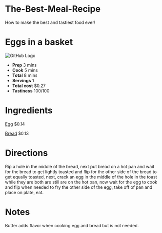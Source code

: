 # The-Best-Meal-Recipe
How to make the best and tastiest food ever!
# Eggs in a basket #
![GitHub Logo](https://www.thespruceeats.com/thmb/Z8-ZBx6ejhg7weuKOBhjloZo-kA=/960x0/filters:no_upscale():max_bytes(150000):strip_icc():format(webp)/GettyImages-143666357-cb1fe8afdaa449a1b3fa6684cb9f26b0.jpg)
* __Prep__ 3 mins
* __Cook__ 5 mins
* __Total__ 8 mins
* __Servings__ 1
* __Total cost__ $0.27 
* __Tastiness__ 100/100
# Ingredients #
[Egg](https://www.target.com/p/grade-a-large-eggs-18ct-good-38-gather-8482/-/A-14713533?ref=tgt_adv_XS000000&AFID=google_pla_df&fndsrc=tgtao&CPNG=PLA_Grocery%2BShopping_Local&adgroup=SC_Grocery&LID=700000001170770pgs&network=g&device=c&location=9002030&ds_rl=1246978&ds_rl=1247077&ds_rl=1246978&gclid=EAIaIQobChMIxMPhn5jx5AIVA56fCh2SBADcEAkYByABEgJS_fD_BwE&gclsrc=aw.ds) $0.14

[Bread](https://www.target.com/p/wonder-bread-white-18-oz/-/A-47977392?ref=tgt_adv_XS000000&AFID=google_pla_df&fndsrc=tgtao&CPNG=PLA_Grocery%2BShopping_Local&adgroup=SC_Grocery&LID=700000001170770pgs&network=g&device=c&location=9002030&ds_rl=1246978&ds_rl=1247077&ds_rl=1246978&gclid=EAIaIQobChMI1MvAvpjx5AIVRT0MCh1pjAnJEAkYAiABEgImZvD_BwE&gclsrc=aw.ds) $0.13
# Directions # 
Rip a hole in the middle of the bread, next put bread on a hot pan and wait for the bread to get lightly toasted and flip for the other side of the bread to get equally toasted, next, crack an egg in the middle of the hole in the toast while they are both are still are on the hot pan, now wait for the egg to cook and flip when needed to fry the other side of the egg, take off of pan and place on plate, eat.
# Notes #
Butter adds flavor when cooking egg and bread but is not needed.
